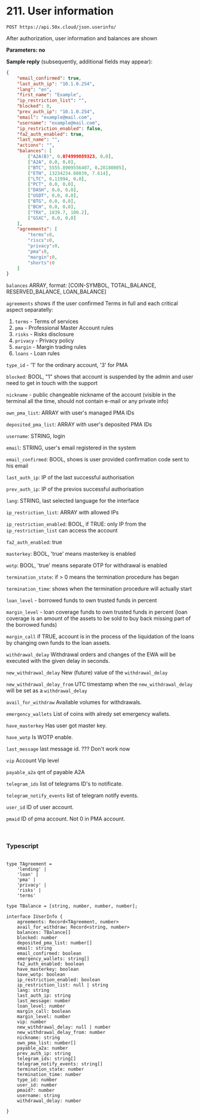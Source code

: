 # 211. User information

```text
POST https://api.50x.cloud/json.userinfo/
```

After authorization, user information and balances are shown

**Parameters: no**

**Sample reply** (subsequently, additional fields may appear):

```json
{
    "email_confirmed": true, 
    "last_auth_ip": "10.1.0.254", 
    "lang": "en", 
    "first_name": "Example", 
    "ip_restriction_list": "", 
    "blocked": 0, 
    "prev_auth_ip": "10.1.0.254", 
    "email": "example@mail.com", 
    "username": "example@mail.com", 
    "ip_restriction_enabled": false, 
    "fa2_auth_enabled": true, 
    "last_name": "", 
    "actions": "", 
    "balances": [
        ["A2A(B)", 0.074999889323, 0.0],
        ["A2A", 0.0, 0.0], 
        ["BTC", 5555.8909556407, 0.28180805], 
        ["ETH", 13234234.08039, 7.614], 
        ["LTC", 0.11994, 0.0], 
        ["PCT", 0.0, 0.0],
        ["DASH", 0.0, 0.0],
        ["USDT", 0.0, 0.0], 
        ["BTG", 0.0, 0.0], 
        ["BCH", 0.0, 0.0], 
        ["TRX", 1839.7, 100.2], 
        ["GSXC", 0.0, 0.0]
    ], 
    "agreements": [
        "terms":0,
        "riscs":0,
        "privacy":0,
        "pma":0,
        "margin":0,
        "shorts":0
    ]
}

```

`balances` ARRAY, format: [COIN-SYMBOL, TOTAL_BALANCE, RESERVED_BALANCE, LOAN_BALANCE]

`agreements` shows if the user confirmed Terms in full and each critical aspect separatelly:

1. `terms` - Terms of services
1. `pma` - Professional Master Account rules
1. `risks` - Risks disclosure
1. `privacy` - Privacy policy
1. `margin` - Margin trading rules
1. `loans` - Loan rules

`type_id` - '1' for the ordinary account, '3' for PMA

`blocked`: BOOL, "1" shows that account is suspended by the admin and user need to get in touch with the support

`nickname` - public changeable nickname of the account (visible in the terminal all the time, should not contain e-mail or any private info)

`own_pma_list`: ARRAY with user's managed PMA IDs

`deposited_pma_list`: ARRAY with user's deposited PMA IDs

`username`: STRING, login

`email`: STRING, user's email registered in the system

`email_confirmed`: BOOL, shows is user provided confirmation code sent to his email

`last_auth_ip`: IP of the last successful authorisation

`prev_auth_ip`: IP of the previos successful authorisation  

`lang`: STRING, last selected language for the interface

`ip_restriction_list`: ARRAY with allowed IPs

`ip_restriction_enabled`: BOOL, if TRUE: only IP from the `ip_restriction_list` can access the account

`fa2_auth_enabled`: true

`masterkey`: BOOL, 'true' means masterkey is enabled

`wotp`: BOOL, 'true' means separate OTP for withdrawal is enabled

`termination_state`: if > 0 means the termination procedure has began

`termination_time`: shows when the termination procedure will actually start

`loan_level` - borrowed funds to own trusted funds in percent

`margin_level` - loan coverage funds to own trusted funds in percent (loan coverage is an amount of the assets to be sold to buy back missing part of the borrowed funds)

`margin_call` if TRUE, account is in the process of the liquidation of the loans by changing own funds to the loan assets.

`withdrawal_delay` Withdrawal orders and changes of the EWA will be executed with the given delay in seconds.

`new_withdrawal_delay` New (future) value of the `withdrawal_delay`

`new_withdrawal_delay_from` UTC timestamp when the `new_withdrawal_delay` will be set as a `withdrawal_delay`

`avail_for_withdraw` Available volumes for withdrawals.

`emergency_wallets` List of coins with alredy set emergency wallets.

`have_masterkey` Has user got master key.

`have_wotp` Is WOTP enable.

`last_message` last message id. ??? Don't work now

`vip` Account Vip level

`payable_a2a` qnt of payable A2A

`telegram_ids` list of telegrams ID's to notificate.

`telegram_notify_events` list of telegram notify events.

`user_id` ID of user account.

`pmaid` ID of pma account. Not 0 in PMA account.

&nbsp;

### **Typescript** 
```

type TAgreement = 
    'lending' | 
    'loan' |
    'pma' |
    'privacy' |
    'risks' |
    'terms' 

type TBalance = [string, number, number, number];

interface IUserInfo {
    agreements: Record<TAgreement, number>
    avail_for_withdraw: Record<string, number>
    balances: TBalance[]
    blocked: number
    deposited_pma_list: number[]
    email: string
    email_confirmed: boolean
    emergency_wallets: string[]
    fa2_auth_enabled: boolean
    have_masterkey: boolean
    have_wotp: boolean
    ip_restriction_enabled: boolean
    ip_restriction_list: null | string
    lang: string
    last_auth_ip: string
    last_message: number
    loan_level: number
    margin_call: boolean
    margin_level: number
    vip: number
    new_withdrawal_delay: null | number
    new_withdrawal_delay_from: number
    nickname: string
    own_pma_list: number[]
    payable_a2a: number
    prev_auth_ip: string
    telegram_ids: string[]
    telegram_notify_events: string[]
    termination_state: number
    termination_time: number
    type_id: number
    user_id: number
    pmaid?: number 
    username: string
    withdrawal_delay: number

}
```